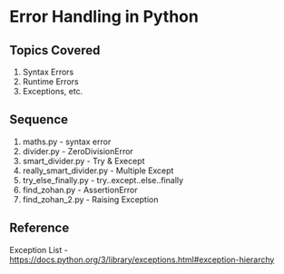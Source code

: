 # Error Handling in Python

## Topics Covered

1. Syntax Errors
2. Runtime Errors
3. Exceptions, etc.

## Sequence

1. maths.py - syntax error
2. divider.py - ZeroDivisionError
3. smart_divider.py - Try & Execept
4. really_smart_divider.py - Multiple Except
5. try_else_finally.py - try..except..else..finally 
6. find_zohan.py - AssertionError
7. find_zohan_2.py - Raising Exception

## Reference

Exception List - https://docs.python.org/3/library/exceptions.html#exception-hierarchy
